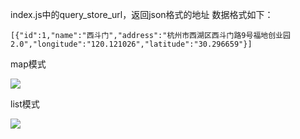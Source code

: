 index.js中的query_store_url，返回json格式的地址
数据格式如下：
```
[{"id":1,"name":"西斗门","address":"杭州市西湖区西斗门路9号福地创业园2.0","longitude":"120.121026","latitude":"30.296659"}]
```
map模式

![](https://github.com/zhangbin/weixin_lbs/blob/master/screenshots/map.png)

list模式

![](https://github.com/zhangbin/weixin_lbs/blob/master/screenshots/list.png)
